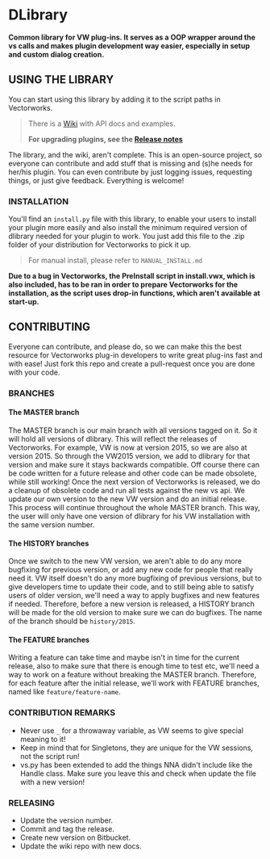 # DLibrary

**Common library for VW plug-ins. It serves as a OOP wrapper around the vs calls and makes plugin development way 
easier, especially in setup and custom dialog creation.**

## USING THE LIBRARY

You can start using this library by adding it to the script paths in Vectorworks.

> There is a [Wiki](https://bitbucket.org/dieterdworks/vw-dlibrary/wiki/Home) with API docs and examples.  
>
> **For upgrading plugins, see the
> [Release notes](https://bitbucket.org/dieterdworks/vw-dlibrary/wiki/browse/2017/release_notes)**

The library, and the wiki, aren't complete. This is an open-source project, so everyone can contribute and add stuff
that is missing and (s)he needs for her/his plugin. You can even contribute by just logging issues, requesting things,
or just give feedback. Everything is welcome!

### INSTALLATION

You'll find an `install.py` file with this library, to enable your users to install your plugin more easily and also 
install the minimum required version of dlibrary needed for your plugin to work. You just add this file to the .zip 
folder of your distribution for Vectorworks to pick it up.

> For manual install, please refer to `MANUAL_INSTALL.md`

**Due to a bug in Vectorworks, the PreInstall script in install.vwx, which is also included, has to be ran in order to 
prepare Vectorworks for the installation, as the script uses drop-in functions, which aren't available at start-up.**

## CONTRIBUTING

Everyone can contribute, and please do, so we can make this the best resource for Vectorworks plug-in developers to 
write great plug-ins fast and with ease! Just fork this repo and create a pull-request once you are done with your code.

### BRANCHES

#### The MASTER branch

The MASTER branch is our main branch with all versions tagged on it. So it will hold all versions of dlibrary. This will
reflect the releases of Vectorworks. For example, VW is now at version 2015, so we are also at version 2015. So through
the VW2015 version, we add to dlibrary for that version and make sure it stays backwards compatible. Off course there
can be code written for a future release and other code can be made obsolete, while still working! Once the next version
of Vectorworks is released, we do a cleanup of obsolete code and run all tests against the new vs api. We update our own
version to the new VW version and do an initial release. This process will continue throughout the whole MASTER branch.
This way, the user will only have one version of dlibrary for his VW installation with the same version number.
 
#### The HISTORY branches

Once we switch to the new VW version, we aren't able to do any more bugfixing for previous version, or add any new code
for people that really need it. VW itself doesn't do any more bugfixing of previous versions, but to give developers
time to update their code, and to still being able to satisfy users of older version, we'll need a way to apply bugfixes
and new features if needed. Therefore, before a new version is released, a HISTORY branch will be made for the old
version to make sure we can do bugfixes. The name of the branch should be `history/2015`.

#### The FEATURE branches

Writing a feature can take time and maybe isn't in time for the current release, also to make sure that there is enough
time to test etc, we'll need a way to work on a feature without breaking the MASTER branch. Therefore, for each feature
after the initial release, we'll work with FEATURE branches, named like `feature/feature-name`.

### CONTRIBUTION REMARKS

- Never use `_` for a throwaway variable, as VW seems to give special meaning to it!
- Keep in mind that for Singletons, they are unique for the VW sessions, not the script run!
- vs.py has been extended to add the things NNA didn't include like the Handle class. Make sure you leave this and check
when update the file with a new version!

### RELEASING

- Update the version number.
- Commit and tag the release.
- Create new version on Bitbucket.
- Update the wiki repo with new docs.
